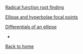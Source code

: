 [Radical function root finding](https://www.desmos.com/calculator/mnxpjzcjxq)

[Ellipse and hyperbolae focal points](https://www.desmos.com/calculator/cr39z9rsyn)

[Differentials of an ellipse](https://www.desmos.com/calculator/n7jactjjdr)

-

[Back to home](https://laurahannah44.github.io/)
